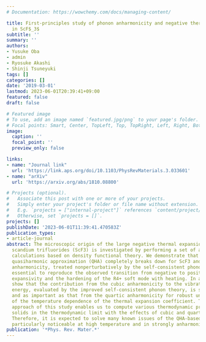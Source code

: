 ```yaml
---
# Documentation: https://wowchemy.com/docs/managing-content/

title: First-principles study of phonon anharmonicity and negative thermal expansion
  in ScF$_3$
subtitle: ''
summary: ''
authors:
- Yusuke Oba
- admin
- Ryosuke Akashi
- Shinji Tsuneyuki
tags: []
categories: []
date: '2019-03-01'
lastmod: 2023-06-01T20:39:41+09:00
featured: false
draft: false

# Featured image
# To use, add an image named `featured.jpg/png` to your page's folder.
# Focal points: Smart, Center, TopLeft, Top, TopRight, Left, Right, BottomLeft, Bottom, BottomRight.
image:
  caption: ''
  focal_point: ''
  preview_only: false

links:
- name: "Journal link"
  url: 'https://link.aps.org/doi/10.1103/PhysRevMaterials.3.033601'
- name: "arXiv"
  url: 'https://arxiv.org/abs/1810.08800'

# Projects (optional).
#   Associate this post with one or more of your projects.
#   Simply enter your project's folder or file name without extension.
#   E.g. `projects = ["internal-project"]` references `content/project/deep-learning/index.md`.
#   Otherwise, set `projects = []`.
projects: []
publishDate: '2023-06-01T11:39:41.470583Z'
publication_types:
- article-journal
abstract: The microscopic origin of the large negative thermal expansion of cubic
  scandium trifluorides (ScF3) is investigated by performing a set of anharmonic free-energy
  calculations based on density functional theory. We demonstrate that the conventional
  quasiharmonic approximation (QHA) completely breaks down for ScF3 and the quartic
  anharmonicity, treated nonperturbatively by the self-consistent phonon theory, is
  essential to reproduce the observed transition from negative to positive thermal
  expansivity and the hardening of the R4+ soft mode with heating. In addition, we
  show that the contribution from the cubic anharmonicity to the vibrational free
  energy, evaluated by the improved self-consistent phonon theory, is significant
  and as important as that from the quartic anharmonicity for robust understandings
  of the temperature dependence of the thermal expansion coefficient. The first-principles
  approach of this study enables us to compute various thermodynamic properties of
  solids in the thermodynamic limit with the effects of cubic and quartic anharmonicities.
  Therefore, it is expected to solve many known issues of the QHA-based predictions
  particularly noticeable at high temperature and in strongly anharmonic materials.
publication: '*Phys. Rev. Mater.*'
---
```

